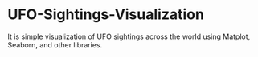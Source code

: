 # UFO-Sightings-Visualization
It is simple visualization of UFO sightings across the world using Matplot, Seaborn, and other libraries.
